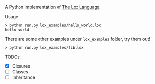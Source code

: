 A Python implementation of [The Lox Language](https://www.craftinginterpreters.com/the-lox-language.html).

Usage

```
> python run.py lox_examples/hello_world.lox
hello world
```

There are some other examples under `lox_examples` folder, try them out!

```
> python run.py lox_examples/fib.lox
```

TODOs:

- [x] Closures
- [ ] Classes
- [ ] Inheritance
